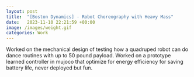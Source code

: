 ```yaml
---
layout: post
title:  "[Boston Dynamics] - Robot Choreography with Heavy Mass"
date:   2023-11-10 22:21:59 +00:00
image: /images/weight.gif
categories: Work
---
```


Worked on the mechanical design of testing how a quadruped robot can do dance routines with up to 50 pound payload. Worked on a prototype learned controller in mujoco that optimize for energy efficiency for saving battery life, never deployed but fun.